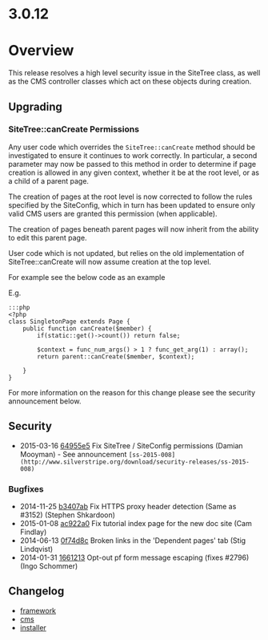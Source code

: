 # 3.0.12

# Overview

This release resolves a high level security issue in the SiteTree class, as well as 
the CMS controller classes which act on these objects during creation.

## Upgrading

### SiteTree::canCreate Permissions

Any user code which overrides the `SiteTree::canCreate` method should be investigated to
ensure it continues to work correctly. In particular, a second parameter may now be passed
to this method in order to determine if page creation is allowed in any given context, whether
it be at the root level, or as a child of a parent page.

The creation of pages at the root level is now corrected to follow the rules specified 
by the SiteConfig, which in turn has been updated to ensure only valid CMS users are
granted this permission (when applicable).

The creation of pages beneath parent pages will now inherit from the ability to edit
this parent page.

User code which is not updated, but relies on the old implementation of SiteTree::canCreate will
now assume creation at the top level.

For example see the below code as an example

E.g.

	:::php
	<?php
	class SingletonPage extends Page {
		public function canCreate($member) {
			if(static::get()->count()) return false;
			
			$context = func_num_args() > 1 ? func_get_arg(1) : array();
			return parent::canCreate($member, $context);

		}
	}

For more information on the reason for this change please see the security announcement below.

## Security

 * 2015-03-16 [64955e5](https://github.com/silverstripe/silverstripe-cms/commit/64955e5) Fix SiteTree / SiteConfig permissions (Damian Mooyman) - See announcement `[ss-2015-008](http://www.silverstripe.org/download/security-releases/ss-2015-008)`

### Bugfixes

 * 2014-11-25 [b3407ab](https://github.com/silverstripe/sapphire/commit/b3407ab) Fix HTTPS proxy header detection (Same as #3152) (Stephen Shkardoon)
 * 2015-01-08 [ac922a0](https://github.com/silverstripe/sapphire/commit/ac922a0) Fix tutorial index page for the new doc site (Cam Findlay)
 * 2014-06-13 [0f74d8c](https://github.com/silverstripe/silverstripe-cms/commit/0f74d8c) Broken links in the 'Dependent pages' tab (Stig Lindqvist)
 * 2014-01-31 [1661213](https://github.com/silverstripe/sapphire/commit/1661213) Opt-out pf form message escaping (fixes #2796) (Ingo Schommer)

## Changelog

 * [framework](https://github.com/silverstripe/silverstripe-framework/releases/tag/3.0.12)
 * [cms](https://github.com/silverstripe/silverstripe-cms/releases/tag/3.0.12)
 * [installer](https://github.com/silverstripe/silverstripe-installer/releases/tag/3.0.12)
